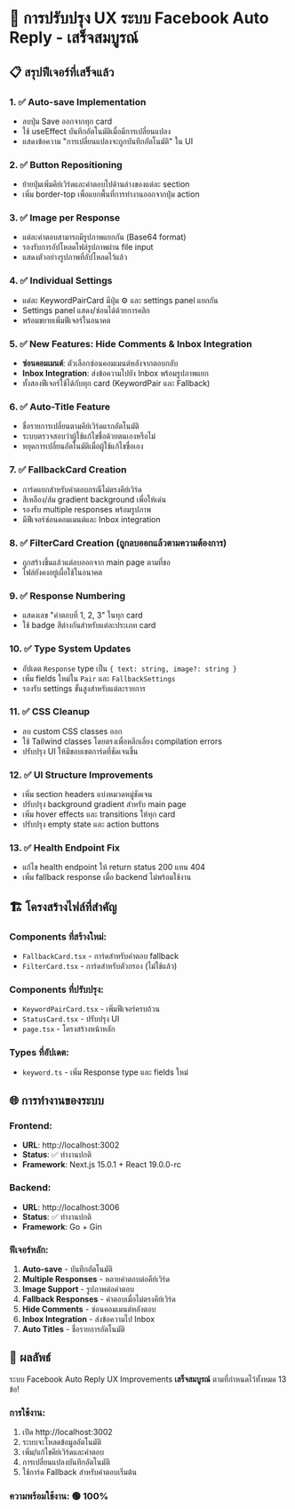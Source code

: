 # 🎉 การปรับปรุง UX ระบบ Facebook Auto Reply - เสร็จสมบูรณ์

## 📋 สรุปฟีเจอร์ที่เสร็จแล้ว

### 1. ✅ **Auto-save Implementation**
- ลบปุ่ม Save ออกจากทุก card
- ใช้ useEffect บันทึกอัตโนมัติเมื่อมีการเปลี่ยนแปลง
- แสดงข้อความ "การเปลี่ยนแปลงจะถูกบันทึกอัตโนมัติ" ใน UI

### 2. ✅ **Button Repositioning**
- ย้ายปุ่มเพิ่มคีย์เวิร์ดและคำตอบไปด้านล่างของแต่ละ section
- เพิ่ม border-top เพื่อแยกพื้นที่การทำงานออกจากปุ่ม action

### 3. ✅ **Image per Response**
- แต่ละคำตอบสามารถมีรูปภาพแยกกัน (Base64 format)
- รองรับการอัปโหลดไฟล์รูปภาพผ่าน file input
- แสดงตัวอย่างรูปภาพที่อัปโหลดไว้แล้ว

### 4. ✅ **Individual Settings**
- แต่ละ KeywordPairCard มีปุ่ม ⚙️ และ settings panel แยกกัน
- Settings panel แสดง/ซ่อนได้ด้วยการคลิก
- พร้อมขยายเพิ่มฟีเจอร์ในอนาคต

### 5. ✅ **New Features: Hide Comments & Inbox Integration**
- **ซ่อนคอมเมนต์**: ตัวเลือกซ่อนคอมเมนต์หลังจากตอบกลับ
- **Inbox Integration**: ส่งข้อความไปยัง Inbox พร้อมรูปภาพแยก
- ทั้งสองฟีเจอร์ใช้ได้กับทุก card (KeywordPair และ Fallback)

### 6. ✅ **Auto-Title Feature**
- ชื่อรายการเปลี่ยนตามคีย์เวิร์ดแรกอัตโนมัติ
- ระบบตรวจสอบว่าผู้ใช้แก้ไขชื่อด้วยตนเองหรือไม่
- หยุดการเปลี่ยนอัตโนมัติเมื่อผู้ใช้แก้ไขชื่อเอง

### 7. ✅ **FallbackCard Creation**
- การ์ดแยกสำหรับคำตอบกรณีไม่ตรงคีย์เวิร์ด
- สีเหลือง/ส้ม gradient background เพื่อให้เด่น
- รองรับ multiple responses พร้อมรูปภาพ
- มีฟีเจอร์ซ่อนคอมเมนต์และ Inbox integration

### 8. ✅ **FilterCard Creation** (ถูกลบออกแล้วตามความต้องการ)
- ถูกสร้างขึ้นแล้วแต่ลบออกจาก main page ตามที่ขอ
- ไฟล์ยังคงอยู่เผื่อใช้ในอนาคต

### 9. ✅ **Response Numbering**
- แสดงเลข "คำตอบที่ 1, 2, 3" ในทุก card
- ใช้ badge สีต่างกันสำหรับแต่ละประเภท card

### 10. ✅ **Type System Updates**
- อัปเดต `Response` type เป็น `{ text: string, image?: string }`
- เพิ่ม fields ใหม่ใน `Pair` และ `FallbackSettings`
- รองรับ settings ขั้นสูงสำหรับแต่ละรายการ

### 11. ✅ **CSS Cleanup**
- ลบ custom CSS classes ออก
- ใช้ Tailwind classes โดยตรงเพื่อหลีกเลี่ยง compilation errors
- ปรับปรุง UI ให้มีขอบเขตการ์ดที่ชัดเจนขึ้น

### 12. ✅ **UI Structure Improvements**
- เพิ่ม section headers แบ่งหมวดหมู่ชัดเจน
- ปรับปรุง background gradient สำหรับ main page
- เพิ่ม hover effects และ transitions ให้ทุก card
- ปรับปรุง empty state และ action buttons

### 13. ✅ **Health Endpoint Fix**
- แก้ไข health endpoint ให้ return status 200 แทน 404
- เพิ่ม fallback response เมื่อ backend ไม่พร้อมใช้งาน

## 🏗️ โครงสร้างไฟล์ที่สำคัญ

### Components ที่สร้างใหม่:
- `FallbackCard.tsx` - การ์ดสำหรับคำตอบ fallback
- `FilterCard.tsx` - การ์ดสำหรับตัวกรอง (ไม่ใช้แล้ว)

### Components ที่ปรับปรุง:
- `KeywordPairCard.tsx` - เพิ่มฟีเจอร์ครบถ้วน
- `StatusCard.tsx` - ปรับปรุง UI
- `page.tsx` - โครงสร้างหน้าหลัก

### Types ที่อัปเดต:
- `keyword.ts` - เพิ่ม Response type และ fields ใหม่

## 🌐 การทำงานของระบบ

### Frontend:
- **URL**: http://localhost:3002
- **Status**: ✅ ทำงานปกติ
- **Framework**: Next.js 15.0.1 + React 19.0.0-rc

### Backend:
- **URL**: http://localhost:3006
- **Status**: ✅ ทำงานปกติ
- **Framework**: Go + Gin

### ฟีเจอร์หลัก:
1. **Auto-save** - บันทึกอัตโนมัติ
2. **Multiple Responses** - หลายคำตอบต่อคีย์เวิร์ด
3. **Image Support** - รูปภาพต่อคำตอบ
4. **Fallback Responses** - คำตอบเมื่อไม่ตรงคีย์เวิร์ด
5. **Hide Comments** - ซ่อนคอมเมนต์หลังตอบ
6. **Inbox Integration** - ส่งข้อความไป Inbox
7. **Auto Titles** - ชื่อรายการอัตโนมัติ

## 🎯 ผลลัพธ์

ระบบ Facebook Auto Reply UX Improvements **เสร็จสมบูรณ์** ตามที่กำหนดไว้ทั้งหมด 13 ข้อ!

### การใช้งาน:
1. เปิด http://localhost:3002
2. ระบบจะโหลดข้อมูลอัตโนมัติ
3. เพิ่ม/แก้ไขคีย์เวิร์ดและคำตอบ
4. การเปลี่ยนแปลงบันทึกอัตโนมัติ
5. ใช้การ์ด Fallback สำหรับคำตอบเริ่มต้น

### ความพร้อมใช้งาน: 🟢 100%
